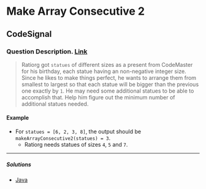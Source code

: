 # Make Array Consecutive 2

## CodeSignal

### Question Description. [Link](https://app.codesignal.com/arcade/intro/level-2/bq2XnSr5kbHqpHGJC/description)

> Ratiorg got `statues` of different sizes as a present from CodeMaster for his birthday, each statue having an non-negative integer size. Since he likes to make things perfect, he wants to arrange them from smallest to largest so that each statue will be bigger than the previous one exactly by `1`. He may need some additional statues to be able to accomplish that. Help him figure out the minimum number of additional statues needed.

#### Example

- For `statues = [6, 2, 3, 8]`, the output should be `makeArrayConsecutive2(statues) = 3`.
    - Ratiorg needs statues of sizes `4`, `5` and `7`.

---

##### Solutions

- [Java](ConsecutiveArray.java)
